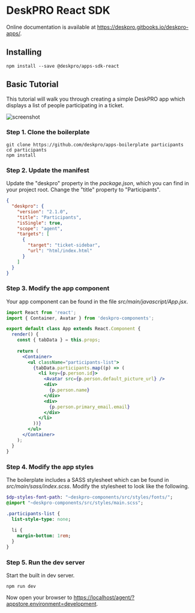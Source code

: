 DeskPRO React SDK
=================

Online documentation is available at https://deskpro.gitbooks.io/deskpro-apps/.

## Installing

`npm install --save @deskpro/apps-sdk-react`

## Basic Tutorial
This tutorial will walk you through creating a simple DeskPRO app which displays a list of people participating in a ticket.

![screenshot](docs/images/tutorials/basic-1.png)

### Step 1. Clone the boilerplate

```
git clone https://github.com/deskpro/apps-boilerplate participants
cd participants
npm install
```

### Step 2. Update the manifest
Update the "deskpro" property in the _package.json_, which you can find in your project root. Change the "title" property to "Participants".

```json
{
  "deskpro": {
    "version": "2.1.0",
    "title": "Participants",
    "isSingle": true,
    "scope": "agent",
    "targets": [
      {
        "target": "ticket-sidebar",
        "url": "html/index.html"
      }
    ]
  }
}
```

### Step 3. Modify the app component
Your app component can be found in the file _src/main/javascript/App.jsx_.

```jsx
import React from 'react';
import { Container, Avatar } from 'deskpro-components';

export default class App extends React.Component {
  render() {
    const { tabData } = this.props;
    
    return (
      <Container>
        <ul className="participants-list">
          {tabData.participants.map((p) => (
            <li key={p.person.id}>
              <Avatar src={p.person.default_picture_url} />
              <div>
                {p.person.name}
              </div>
              <div>
                {p.person.primary_email.email}
              </div>
            </li>
          ))}
        </ul>
      </Container>
    );
  }
}
```

### Step 4. Modify the app styles
The boilerplate includes a SASS stylesheet which can be found in _src/main/sass/index.scss_. Modify the stylesheet to look like the following.

```sass
$dp-styles-font-path: "~deskpro-components/src/styles/fonts/";
@import "~deskpro-components/src/styles/main.scss";

.participants-list {
  list-style-type: none;
  
  li {
    margin-bottom: 1rem;
  }
}
```

### Step 5. Run the dev server
Start the built in dev server.

```
npm run dev
```

Now open your browser to [https://localhost/agent/?appstore.environment=development](https://localhost/agent/?appstore.environment=development).

